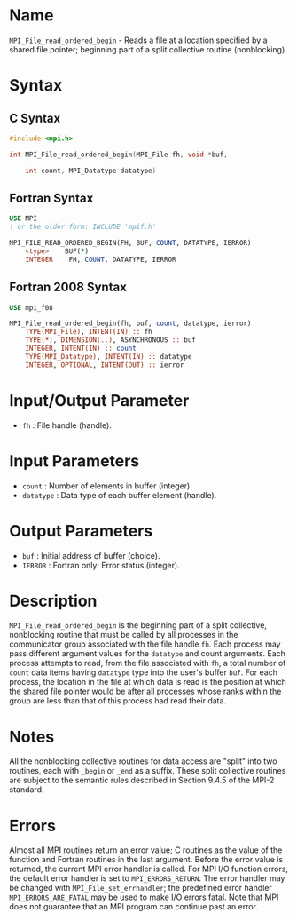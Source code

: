 # Name

`MPI_File_read_ordered_begin` - Reads a file at a location specified
by a shared file pointer; beginning part of a split collective routine
(nonblocking).

# Syntax

## C Syntax

```c
#include <mpi.h>

int MPI_File_read_ordered_begin(MPI_File fh, void *buf,

    int count, MPI_Datatype datatype)
```

## Fortran Syntax

```fortran
USE MPI
! or the older form: INCLUDE 'mpif.h'

MPI_FILE_READ_ORDERED_BEGIN(FH, BUF, COUNT, DATATYPE, IERROR)
    <type>    BUF(*)
    INTEGER    FH, COUNT, DATATYPE, IERROR
```

## Fortran 2008 Syntax

```fortran
USE mpi_f08

MPI_File_read_ordered_begin(fh, buf, count, datatype, ierror)
    TYPE(MPI_File), INTENT(IN) :: fh
    TYPE(*), DIMENSION(..), ASYNCHRONOUS :: buf
    INTEGER, INTENT(IN) :: count
    TYPE(MPI_Datatype), INTENT(IN) :: datatype
    INTEGER, OPTIONAL, INTENT(OUT) :: ierror
```


# Input/Output Parameter

* `fh` : File handle (handle).

# Input Parameters

* `count` : Number of elements in buffer (integer).
* `datatype` : Data type of each buffer element (handle).

# Output Parameters

* `buf` : Initial address of buffer (choice).
* `IERROR` : Fortran only: Error status (integer).

# Description

`MPI_File_read_ordered_begin` is the beginning part of a split collective,
nonblocking routine that must be called by all processes in the
communicator group associated with the file handle `fh`. Each process
may pass different argument values for the `datatype` and count
arguments. Each process attempts to read, from the file associated with
`fh`, a total number of `count` data items having `datatype` type into
the user's buffer `buf`. For each process, the location in the file at
which data is read is the position at which the shared file pointer
would be after all processes whose ranks within the group are less than
that of this process had read their data.

# Notes

All the nonblocking collective routines for data access are "split"
into two routines, each with `_begin` or `_end` as a suffix. These split
collective routines are subject to the semantic rules described in
Section 9.4.5 of the MPI-2 standard.

# Errors

Almost all MPI routines return an error value; C routines as the value
of the function and Fortran routines in the last argument.
Before the error value is returned, the current MPI error handler is
called. For MPI I/O function errors, the default error handler is set to
`MPI_ERRORS_RETURN`. The error handler may be changed with
`MPI_File_set_errhandler`; the predefined error handler
`MPI_ERRORS_ARE_FATAL` may be used to make I/O errors fatal. Note that MPI
does not guarantee that an MPI program can continue past an error.
